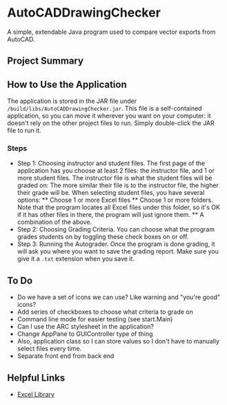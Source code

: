 # AutoCADDrawingChecker
A simple, extendable Java program used to compare vector exports from AutoCAD.

## Project Summary

## How to Use the Application
The application is stored in the JAR file under ```/build/libs/AutoCADDrawingChecker.jar```.
This file is a self-contained application, so you can move it wherever you want on your computer:
it doesn't rely on the other project files to run. Simply double-click the JAR file to run it.
### Steps
* Step 1: Choosing instructor and student files. The first page of the application has you choose at least 2 files: 
the instructor file, and 1 or more student files. The instructor file is what the student files will be graded on: 
The more similar their file is to the instructor file, the higher their grade will be. When selecting student files, you have several options:
** Choose 1 or more Excel files
** Choose 1 or more folders. Note that the program locates all Excel files under this folder, so it's OK if it has other files in there, the program will just ignore them.
** A combination of the above.
* Step 2: Choosing Grading Criteria. You can choose what the program grades students on by toggling these check boxes on or off.
* Step 3: Running the Autograder. Once the program is done grading, it will ask you where you want to save the grading report. 
Make sure you give it a ```.txt``` extension when you save it. 

## To Do
* Do we have a set of icons we can use? Like warning and "you're good" icons?
* Add series of checkboxes to choose what criteria to grade on
* Command line mode for easier testing (see start.Main)
* Can I use the ARC stylesheet in the application?
* Change AppPane to GUIController type of thing
* Also, application class so I can store values so I don't have to manually select files every time.
* Separate front end from back end

## Helpful Links
* [Excel Library](https://poi.apache.org/apidocs/4.1/)
